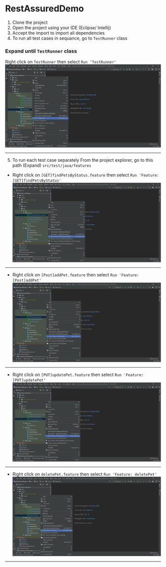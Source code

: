 # RestAssuredDemo

1. Clone the project
2. Open the project using your IDE (Eclipse/ Intellij)
3. Accept the import to import all dependencies
4. To run all test cases in sequance, go to `TestRunner` class

 ### Expand until `TestRunner` class
 Right click on `TestRunner` then select `Run 'TestRunner'`
 ![All Testcases](https://github.com/mohammed-a-ali/RestAssuredDemo/blob/master/images/All_TCs.jpg)
 *** 
 5. To run each test case separately
From the project explorer, go to this path (Expand) `src/test/java/features`

 * Right click on `[GET]findPetsByStatus.feature` then select `Run 'Feature: [GET]findPetsByStatus'`
 ![First Testcase](https://github.com/mohammed-a-ali/RestAssuredDemo/blob/master/images/TC_1.jpg)
 *** 
 
 * Right click on `[Post]addPet.feature` then select `Run 'Feature: [Post]addPet'`
 ![Second Testcase](https://github.com/mohammed-a-ali/RestAssuredDemo/blob/master/images/TC_2.jpg)
 ***
 
 * Right click on `[PUT]updatePet.feature` then select `Run 'Feature: [PUT]updatePet'`
 ![Third Testcase](https://github.com/mohammed-a-ali/RestAssuredDemo/blob/master/images/TC_3.jpg)
 *** 
 
 * Right click on `deletePet.feature` then select `Run 'Feature: deletePet'`
 ![Fourth Testcase](https://github.com/mohammed-a-ali/RestAssuredDemo/blob/master/images/TC_4.jpg)
 *** 
 
